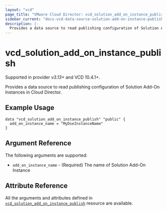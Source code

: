 ```yaml
---
layout: "vcd"
page_title: "VMware Cloud Director: vcd_solution_add_on_instance_publish"
sidebar_current: "docs-vcd-data-source-solution-add-on-instance-publish"
description: |-
  Provides a data source to read publishing configuration of Solution Add-On Instances in Cloud Director.
---
```


# vcd\_solution\_add\_on\_instance\_publish

Supported in provider *v3.13+* and VCD 10.4.1+.

Provides a data source to read publishing configuration of Solution Add-On Instances in Cloud Director.

## Example Usage

```hcl
data "vcd_solution_add_on_instance_publish" "public" {
  add_on_instance_name = "MyDseInstanceName"
}
```

## Argument Reference

The following arguments are supported:

* `add_on_instance_name` - (Required) The name of Solution Add-On Instance


## Attribute Reference

All the arguments and attributes defined in
[`vcd_solution_add_on_instance_publish`](/providers/vmware/vcd/latest/docs/resources/solution_add_on_instance_publish) resource are
available.